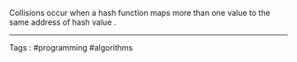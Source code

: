 Collisions occur when a hash function maps more than one value to the same address of hash value . 

___

Tags : #programming #algorithms 